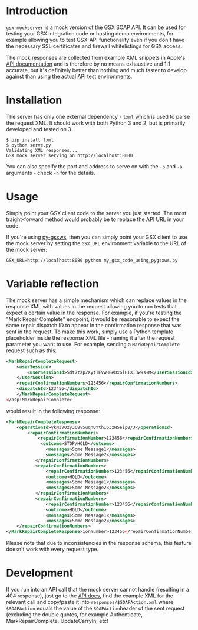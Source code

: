 Introduction
============

`gsx-mockserver` is a mock version of the GSX SOAP API. It can be used for testing your GSX integration code or hosting demo environments, for example allowing you to test GSX-API functionality even if you don't have the necessary SSL certificates and firewall whitelistings for GSX access.

The mock responses are collected from example XML snippets in Apple's [API documentation][apidocs] and is therefore by no means exhaustive and 1:1 accurate, but it's definitely better than nothing and much faster to develop against than using the actual API test environments.


Installation
============

The server has only one external dependency - `lxml` which is used to parse the request XML. It should work with both Python 3 and 2, but is primarily developed and tested on 3.

	$ pip install lxml
	$ python serve.py
	Validating XML responses...
	GSX mock server serving on http://localhost:8080

You can also specify the port and address to serve on with the `-p` and `-a` arguments - check `-h` for the details.

Usage
=====

Simply point your GSX client code to the server you just started. The most traight-forward method would probably be to replace the API URL in your code.

If you're using [py-gsxws](https://github.com/filipp/py-gsxws), then you can simply point your GSX client to use the mock server by setting the `GSX_URL` environment variable to the URL of the mock server:

	GSX_URL=http://localhost:8080 python my_gsx_code_using_pygsxws.py


Variable reflection
===================

The mock server has a simple mechanism which can replace values in the response XML with values in the request allowing you to run tests that expect a certain value in the response. For example, if you're testing the "Mark Repair Complete" endpoint, it would be reasonable to expect the same repair dispatch ID to appear in the confirmation response that was sent in the request. To make this work, simply use a Python template placeholder inside the response XML file - naming it after the request parameter you want to use. For example, sending a `MarkRepairComplete` request such as this:

```xml
<MarkRepairCompleteRequest>
	<userSession>
		<userSessionId>Sdt7tXp2XytTEVwHBeDx6lHTXI3w9s+M</userSessionId>
    </userSession>
    <repairConfirmationNumbers>123456</repairConfirmationNumbers>
    <dispatchId>123456</dispatchId>
    </MarkRepairCompleteRequest>
</asp:MarkRepairComplete>
```

would result in the following response:

```xml
<MarkRepairCompleteResponse>
	<operationId>ykNJV0zy368v5uqnUYthI63zNSeip8/J</operationId>
		<repairConfirmationNumbers>
			<repairConfirmationNumber>123456</repairConfirmationNumber>
             <outcome>STOP/HOLD</outcome>
               <messages>Some Message1</messages>
               <messages>Some Message2</messages>
           </repairConfirmationNumbers>
           <repairConfirmationNumbers>
               <repairConfirmationNumber>123456</repairConfirmationNumber>
               <outcome>HOLD</outcome>
               <messages>Some Message1</messages>
               <messages>Some Message2</messages>
           </repairConfirmationNumbers>
           <repairConfirmationNumbers>
               <repairConfirmationNumber>123456</repairConfirmationNumber>
               <outcome>HOLD</outcome>
               <messages>Some Message1</messages>
               <messages>Some Message2</messages>
    </repairConfirmationNumbers>
</MarkRepairCompleteResponse>ionNumber>123456</repairConfirmationNumber>
```

Please note that due to inconsistencies in the response schema, this feature doesn't work with every request type.

Development
===========

If you run into an API call that the mock server cannot handle (resulting in a 404 response), just go to the [API docs][apidocs], find the example XML for the relevant call and copy/paste it into `responses/$SOAPAction.xml` where `$SOAPAction` equals the value of the `SOAPAction`header of the sent request (excluding the double quotes, for example Authenticate, MarkRepairComplete, UpdateCarryIn, etc)

[apidocs]: https://gsxapiut.apple.com/apidocs/ut/html/WSReference.html?user=asp

